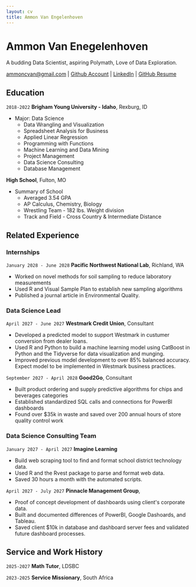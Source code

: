 ```yaml
---
layout: cv
title: Ammon Van Engelenhoven
---
```

# Ammon Van Enegelenhoven
A budding Data Scientist, aspiring Polymath, Love of Data Exploration.

<div id="webaddress">
<a href="Email">ammoncvan@gmail.com</a>
| <a href="https://github.com/vanman247">Github Account</a>
| <a href="https://www.linkedin.com/in/ammon-van-engelenhoven-4a42a0173/">LinkedIn</a>
| <a href="https://github.com/vanman247/Van_Engelenhoven_Resume">GitHub Resume</a>
</div>

## Education

`2018-2022`
__Brigham Young University - Idaho__, Rexburg, ID

- Major: Data Science
    - Data Wrangling and Visualization
    - Spreadsheet Analysis for Business
    - Applied Linear Regression
    - Programming with Functions
    - Machine Learning and Data Mining
    - Project Management
    - Data Science Consulting
    - Database Management

__High School__, Fulton, MO

- Summary of School
    - Averaged 3.54 GPA
    - AP Calculus, Chemistry, Biology
    - Wrestling Team - 182 lbs. Weight division
    - Track and Field - Cross Country & Intermediate Distance


## Related Experience

### Internships

`January 2028 - June 2028`
__Pacific Northwest National Lab__, Richland, WA

- Worked on novel methods for soil sampling to reduce laboratory measurements
- Used R and Visual Sample Plan to establish new sampling algorithms
- Published a journal article in Environmental Quality.

### Data Science Lead

`April 2027 - June 2027`
__Westmark Credit Union__, Consultant

- Developed a predicted model to support Westmark in custumer conversion from dealer loans.
- Used R and Python to build a machine learning model using CatBoost in Python and the Tidyverse for data visualization and munging. 
- Improved previous model development to over 85% balanced accuracy. Expect model to be implemented in Westmark business practices.

`September 2027 - April 2028`
__Good2Go__, Consultant

- Built product ordering and supply predictive algorithms for chips and beverages categories
- Established standardized SQL calls and connections for PowerBI dashboards
- Found over $35k in waste and saved over 200 annual hours of store quality control work 

### Data Science Consulting Team

`January 2027 - April 2027`
__Imagine Learning__

- Build web scraping tool to find and format school district technology data.
- Used R and the Rvest package to parse and format web data.
- Saved 30 hours a month with the automated scripts.

`April 2027 - July 2027`
__Pinnacle Management Group__, 

- Proof of concept development of dashboards using client's corporate data.
- Built and documented differences of PowerBI, Google Dashoards, and Tableau.
- Saved client $10k in database and dashboard server fees and validated future dashboard processes.


## Service and Work History

`2025-2027`
__Math Tutor__, LDSBC


`2023-2025`
__Service Missionary__, South Africa



<!-- ### Footer

Last updated: May 2013 -->


